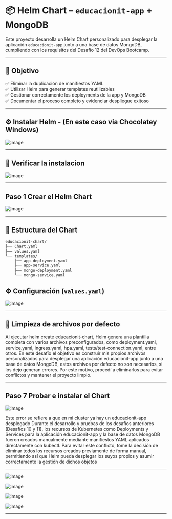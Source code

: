 # 📦 Helm Chart – `educacionit-app` + MongoDB

Este proyecto desarrolla un Helm Chart personalizado para desplegar la aplicación `educacionit-app` junto a una base de datos MongoDB, cumpliendo con los requisitos del Desafío 12 del DevOps Bootcamp.

---

## 🎯 Objetivo

✅ Eliminar la duplicación de manifiestos YAML  
✅ Utilizar Helm para generar templates reutilizables  
✅ Gestionar correctamente los deployments de la app y MongoDB  
✅ Documentar el proceso completo y evidenciar despliegue exitoso  

---

## ⚙️ Instalar Helm - (En este caso via Chocolatey Windows)

![image](https://github.com/user-attachments/assets/46cd76f1-b298-4549-8206-1e84ed29652b)

---

## 🔎 Verificar la instalacion 

![image](https://github.com/user-attachments/assets/8171b206-a5f3-4b89-8914-823ea95a5051)

---

## Paso 1 Crear el Helm Chart

![image](https://github.com/user-attachments/assets/c35d1c55-4056-4c84-93b3-63e6877aeb7b)

---

## 🧱 Estructura del Chart

```bash
educacionit-chart/
├── Chart.yaml
├── values.yaml
└── templates/
    ├── app-deployment.yaml
    ├── app-service.yaml
    ├── mongo-deployment.yaml
    └── mongo-service.yaml
```
## ⚙️ Configuración (`values.yaml`)

![image](https://github.com/user-attachments/assets/07967101-2a36-409e-82bf-97708660236c)

---

## 🧹 Limpieza de archivos por defecto

Al ejecutar helm create educacionit-chart, Helm genera una plantilla completa con varios archivos preconfigurados, como deployment.yaml, service.yaml, ingress.yaml, hpa.yaml, tests/test-connection.yaml, entre otros.
En este desafío el objetivo es construir mis propios archivos personalizados para desplegar una aplicación educacionit-app junto a una base de datos MongoDB, estos archivos por defecto no son necesarios, si los dejo generan errores.
Por este motivo, procedí a eliminarlos para evitar conflictos y mantener el proyecto limpio.

---

## Paso 7 Probar e instalar el Chart

![image](https://github.com/user-attachments/assets/f479dfc3-d2e7-42b3-aac1-ec6df2143e19)

Este error se refiere a que en mi cluster ya hay un educacionit-app desplegado Durante el desarrollo y pruebas de los desafíos anteriores (Desafíos 10 y 11), 
los recursos de Kubernetes como Deployments y Services para la aplicación educacionit-app y la base de datos MongoDB fueron creados manualmente mediante manifiestos YAML aplicados directamente con kubectl.
Para evitar este conflicto, tome la decisión de eliminar todos los recursos creados previamente de forma manual, permitiendo así que Helm pueda desplegar los suyos propios y asumir correctamente la gestión de dichos objetos

---

![image](https://github.com/user-attachments/assets/ab132630-590a-4b53-a4c5-df3c6c99d164)

![image](https://github.com/user-attachments/assets/61d63fdc-564b-424f-8f75-ded6e1eb7bb3)

![image](https://github.com/user-attachments/assets/eeb91be6-be3f-418e-b365-1043ba846c7e)

![image](https://github.com/user-attachments/assets/2ec92494-4a7d-4d7a-bf7d-2fb8ecb0a46e)

---






